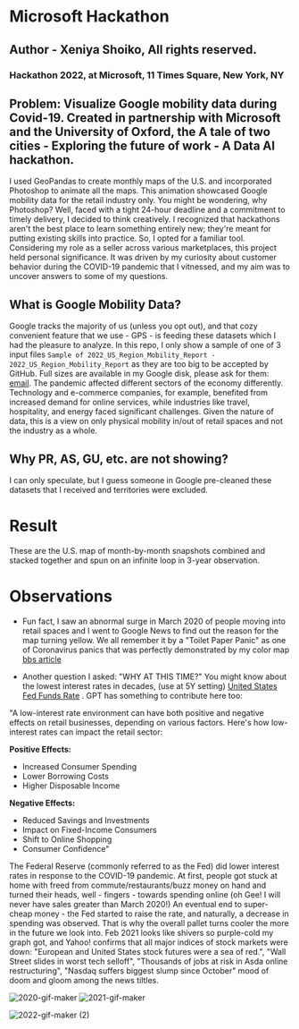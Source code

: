# Microsoft Hackathon
## Author - Xeniya Shoiko, All rights reserved.
### Hackathon 2022, at Microsoft, 11 Times Square, New York, NY
## Problem: Visualize Google mobility data during Covid-19. Created in partnership with Microsoft and the University of Oxford, the A tale of two cities - Exploring the future of work - A Data AI hackathon. 
I used GeoPandas to create monthly maps of the U.S. and incorporated Photoshop to animate all the maps. This animation showcased Google mobility data for the retail industry only. You might be wondering, why Photoshop? Well, faced with a tight 24-hour deadline and a commitment to timely delivery, I decided to think creatively. I recognized that hackathons aren't the best place to learn something entirely new; they're meant for putting existing skills into practice. So, I opted for a familiar tool. Considering my role as a seller across various marketplaces, this project held personal significance. It was driven by my curiosity about customer behavior during the COVID-19 pandemic that I vitnessed, and my aim was to uncover answers to some of my questions.

## What is Google Mobility Data? 
Google tracks the majority of us (unless you opt out), and that cozy convenient feature that we use - GPS - is feeding these datasets which I had the pleasure to analyze. 
In this repo, I only show a sample of one of 3 input files `Sample of 2022_US_Region_Mobility_Report - 2022_US_Region_Mobility_Report` as they are too big to be accepted by GitHub. Full sizes are available in my Google disk, please ask for them: [email](mailto:xeniya.shoiko@outlook.com). The pandemic affected different sectors of the economy differently. Technology and e-commerce companies, for example, benefited from increased demand for online services, while industries like travel, hospitality, and energy faced significant challenges. Given the nature of data, this is a view on only physical mobility in/out of retail spaces and not the industry as a whole.
## Why PR, AS, GU, etc. are not showing?
I can only speculate, but I guess someone in Google pre-cleaned these datasets that I received and territories were excluded.
# Result
These are the U.S. map of month-by-month snapshots combined and stacked together and spun on an infinite loop in 3-year observation.

# Observations
- Fun fact, I saw an abnormal surge in March 2020 of people moving into retail spaces and I went to Google News to find out the reason for the map turning yellow. We all remember it by a "Toilet Paper Panic" as one of Coronavirus panics that was perfectly demonstrated by my color map [bbs article](https://www.bbc.com/news/world-australia-51731422) 

- Another question I asked: "WHY AT THIS TIME?" 
You might know about the lowest interest rates in decades, (use at 5Y setting) [United States Fed Funds Rate](https://tradingeconomics.com/united-states/interest-rate#:~:text=Interest%20Rate%20in%20the%20United,percent%20in%20December%20of%202008.) .
GPT has something to contribute here too:

"A low-interest rate environment can have both positive and negative effects on retail businesses, depending on various factors. Here's how low-interest rates can impact the retail sector:

  **Positive Effects:**
  - Increased Consumer Spending
  - Lower Borrowing Costs
  - Higher Disposable Income

  **Negative Effects:**
  - Reduced Savings and Investments
  - Impact on Fixed-Income Consumers
  - Shift to Online Shopping
  - Consumer Confidence"

The Federal Reserve (commonly referred to as the Fed) did lower interest rates in response to the COVID-19 pandemic. At first, people got stuck at home with freed from commute/restaurants/buzz money on hand and turned their heads, well - fingers - towards spending online (oh Gee! I will never have sales greater than March 2020!) An eventual end to super-cheap money - the Fed started to raise the rate, and naturally, a decrease in spending was observed. That is why the overall pallet turns cooler the more in the future we look into. 
Feb 2021 looks like shivers so purple-cold my graph got, and Yahoo! confirms that all major indices of stock markets were down: "European and United States stock futures were a sea of red.", "Wall Street slides in worst tech selloff", "Thousands of jobs at risk in Asda online restructuring", "Nasdaq suffers biggest slump since October" mood of doom and gloom among the news tiltles.

![2020-gif-maker](https://github.com/kakun45/microsoft-hackathon/assets/53381916/0dfeafbd-e54b-4951-8316-9be026b7a736)
![2021-gif-maker](https://github.com/kakun45/microsoft-hackathon/assets/53381916/8d46043e-5725-4609-9587-369f8adeb052)

![2022-gif-maker (2)](https://github.com/kakun45/microsoft-hackathon/assets/53381916/9757a2dd-7543-42ac-8ca4-1f696a44de3a)
